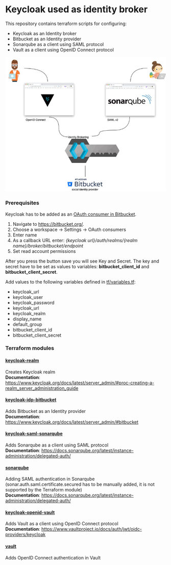 # Keycloak used as identity broker 
This repository contains terraform scripts for configuring:
* Keycloak as an Identity broker 
* Bitbucket as an Identity provider
* Sonarqube as a client using SAML protocol
* Vault as a client using OpenID Connect protocol

![Keycloak as an Identity broker](keycloak-identity-broker.jpeg)

### Prerequisites
Keycloak has to be added as an [OAuth consumer in Bitbucket](https://support.atlassian.com/bitbucket-cloud/docs/integrate-another-application-through-oauth/). 

1. Navigate to https://bitbucket.org/.
2. Choose a workspace -> Settings -> OAuth consumers
3. Enter name
4. As a callback URL enter: *{keycloak url}/auth/realms/{realm name}/broker/bitbucket/endpoint*
5. Set read account permissions

After you press the button save you will see Key and Secret. The key and secret have to be set as values to variables: **bitbucket_client_id** and **bitbucket_client_secret**.  

Add values to the following variables defined in [tf/variables.tf](tf/variables.tf):
* keycloak_url
* keycloak_user
* keycloak_password
* keycloak_url
* keycloak_realm
* display_name
* default_group
* bitbucket_client_id
* bitbucket_client_secret

### Terraform modules

#### [keycloak-realm](tf/keycloak-realm)
Creates Keycloak realm\
**Documentation**: https://www.keycloak.org/docs/latest/server_admin/#proc-creating-a-realm_server_administration_guide

#### [keycloak-idp-bitbucket](tf/)
Adds Bitbucket as an Identity provider\
**Documentation**: https://www.keycloak.org/docs/latest/server_admin/#bitbucket

#### [keycloak-saml-sonarqube](tf/) 
Adds Sonarqube as a client using SAML protocol\
**Documentation**: https://docs.sonarqube.org/latest/instance-administration/delegated-auth/

#### [sonarqube](tf/)
Adding SAML authentication in Sonarqube (sonar.auth.saml.certificate.secured has to be manually added, it is not supported by the Terraform module)\
**Documentation**: https://docs.sonarqube.org/latest/instance-administration/delegated-auth/

#### [keycloak-openid-vault](tf/)
Adds Vault as a client using OpenID Connect protocol\
**Documentation**: https://www.vaultproject.io/docs/auth/jwt/oidc-providers/keycloak

#### [vault](tf/)
Adds OpenID Connect authentication in Vault